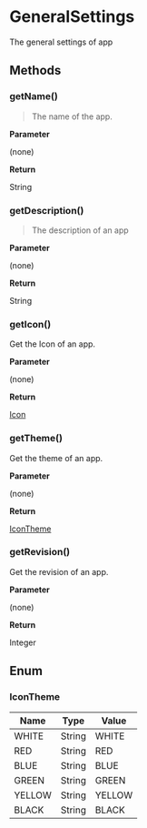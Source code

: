 # GeneralSettings

The general settings of app

## Methods

### getName()

> The name of the app.

**Parameter**

(none)

**Return**

String

### getDescription()

> The description of an app

**Parameter**

(none)

**Return**

String

### getIcon()

Get the Icon of an app.

**Parameter**

(none)

**Return**

[Icon](../icon-model)

### getTheme()

Get the theme of an app.

**Parameter**

(none)

**Return**

[IconTheme](#IconTheme)

### getRevision()

Get the revision of an app.

**Parameter**

(none)

**Return**

Integer


## Enum

### IconTheme

| Name | Type | Value 
| --- | --- | --- |
| WHITE | String | WHITE 
| RED | String | RED 
| BLUE | String | BLUE 
| GREEN | String | GREEN 
| YELLOW | String | YELLOW 
| BLACK | String | BLACK